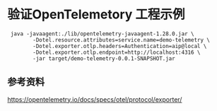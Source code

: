 # 验证OpenTelemetory 工程示例

```shell
 java -javaagent:./lib/opentelemetry-javaagent-1.28.0.jar \
        -Dotel.resource.attributes=service.name=demo-telemetry \
        -Dotel.exporter.otlp.headers=Authentication=aip@local \
        -Dotel.exporter.otlp.endpoint=http://localhost:4316 \
        -jar target/demo-telemetry-0.0.1-SNAPSHOT.jar
```

## 参考资料

https://opentelemetry.io/docs/specs/otel/protocol/exporter/
